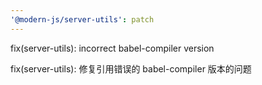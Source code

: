 ```yaml
---
'@modern-js/server-utils': patch
---
```


fix(server-utils): incorrect babel-compiler version

fix(server-utils): 修复引用错误的 babel-compiler 版本的问题
